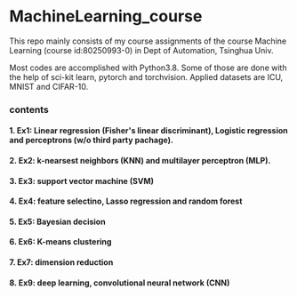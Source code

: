 # MachineLearning_course
This repo mainly consists of my course assignments of the course Machine Learning (course id:80250993-0) in Dept of Automation, Tsinghua Univ.

Most codes are accomplished with Python3.8. Some of those are done with the help of sci-kit learn, pytorch and torchvision.
Applied datasets are ICU, MNIST and CIFAR-10.


### contents
#### 1. Ex1: Linear regression (Fisher's linear discriminant), Logistic regression and perceptrons (w/o third party pachage).
#### 2. Ex2: k-nearsest neighbors (KNN) and multilayer perceptron (MLP).
#### 3. Ex3: support vector machine (SVM)
#### 4. Ex4: feature selectino, Lasso regression and random forest
#### 5. Ex5: Bayesian decision
#### 6. Ex6: K-means clustering
#### 7. Ex7: dimension reduction
#### 8. Ex9: deep learning, convolutional neural network (CNN)
